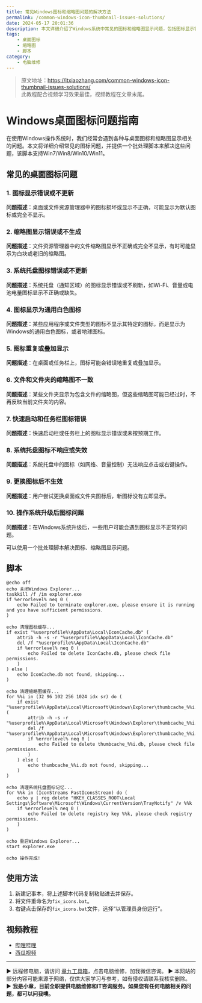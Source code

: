 ```yaml
---
title: 常见Windows图标和缩略图问题的解决方法
permalink: /common-windows-icon-thumbnail-issues-solutions/
date: 2024-05-17 20:01:36
description: 本文详细介绍了Windows系统中常见的图标和缩略图显示问题，包括图标显示错误、不更新、缩略图不生成等情况。通过一个简单的批处理脚本，可以轻松解决这些问题。
tags:
    - 桌面图标
    - 缩略图
    - 脚本
category:
    - 电脑维修
---
```


> 原文地址：<https://itxiaozhang.com/common-windows-icon-thumbnail-issues-solutions/>  
> 此教程配合视频学习效果最佳，视频教程在文章末尾。  

# Windows桌面图标问题指南

在使用Windows操作系统时，我们经常会遇到各种与桌面图标和缩略图显示相关的问题。本文将详细介绍常见的图标问题，并提供一个批处理脚本来解决这些问题，该脚本支持Win7/Win8/Win10/Win11。

## 常见的桌面图标问题

### 1. 图标显示错误或不更新

**问题描述**：桌面或文件资源管理器中的图标损坏或显示不正确，可能显示为默认图标或完全不显示。

### 2. 缩略图显示错误或不生成

**问题描述**：文件资源管理器中的文件缩略图显示不正确或完全不显示，有时可能显示为白块或老旧的缩略图。

### 3. 系统托盘图标错误或不更新

**问题描述**：系统托盘（通知区域）的图标显示错误或不刷新，如Wi-Fi、音量或电池电量图标显示不正确或缺失。

### 4. 图标显示为通用白色图标

**问题描述**：某些应用程序或文件类型的图标不显示其特定的图标，而是显示为Windows的通用白色图标，或者地球图标。

### 5. 图标重复或叠加显示

**问题描述**：在桌面或任务栏上，图标可能会错误地重复或叠加显示。

### 6. 文件和文件夹的缩略图不一致

**问题描述**：某些文件夹显示为包含文件的缩略图，但这些缩略图可能已经过时，不再反映当前文件夹的内容。

### 7. 快速启动和任务栏图标错误

**问题描述**：快速启动栏或任务栏上的图标显示错误或未按预期工作。

### 8. 系统托盘图标不响应或失效

**问题描述**：系统托盘中的图标（如网络、音量控制）无法响应点击或右键操作。

### 9. 更换图标后不生效

**问题描述**：用户尝试更换桌面或文件夹图标后，新图标没有立即显示。

### 10. 操作系统升级后图标问题

**问题描述**：在Windows系统升级后，一些用户可能会遇到图标显示不正常的问题。

可以使用一个批处理脚本解决图标、缩略图显示问题。

## 脚本

```batch
@echo off
echo 关闭Windows Explorer...
taskkill /f /im explorer.exe
if %errorlevel% neq 0 (
    echo Failed to terminate explorer.exe, please ensure it is running and you have sufficient permissions.
)

echo 清理图标缓存...
if exist "%userprofile%\AppData\Local\IconCache.db" (
    attrib -h -s -r "%userprofile%\AppData\Local\IconCache.db"
    del /f "%userprofile%\AppData\Local\IconCache.db"
    if %errorlevel% neq 0 (
        echo Failed to delete IconCache.db, please check file permissions.
    )
) else (
    echo IconCache.db not found, skipping...
)

echo 清理缩略图缓存...
for %%i in (32 96 102 256 1024 idx sr) do (
    if exist "%userprofile%\AppData\Local\Microsoft\Windows\Explorer\thumbcache_%%i.db" (
        attrib -h -s -r "%userprofile%\AppData\Local\Microsoft\Windows\Explorer\thumbcache_%%i.db"
        del /f "%userprofile%\AppData\Local\Microsoft\Windows\Explorer\thumbcache_%%i.db"
        if %errorlevel% neq 0 (
            echo Failed to delete thumbcache_%%i.db, please check file permissions.
        )
    ) else (
        echo thumbcache_%%i.db not found, skipping...
    )
)

echo 清理系统托盘图标记忆...
for %%k in (IconStreams PastIconsStream) do (
    echo y | reg delete "HKEY_CLASSES_ROOT\Local Settings\Software\Microsoft\Windows\CurrentVersion\TrayNotify" /v %%k
    if %errorlevel% neq 0 (
        echo Failed to delete registry key %%k, please check registry permissions.
    )
)

echo 重启Windows Explorer...
start explorer.exe

echo 操作完成!
```

## 使用方法

1. 新建记事本，将上述脚本代码复制粘贴进去并保存。
2. 将文件重命名为`fix_icons.bat`。
3. 右键点击保存的`fix_icons.bat`文件，选择“以管理员身份运行”。

## 视频教程

- [哔哩哔哩](https://www.bilibili.com/video/BV1VJ4m1w7QW/)
- [西瓜视频](https://www.ixigua.com/7370301148068053544)

---

▶ 远程修电脑，请访问 [章九工具箱](https://zhang9.com/)，点击电脑维修，加我微信咨询。 
▶ 本网站的部分内容可能来源于网络，仅供大家学习与参考，如有侵权请联系我核实删除。  
▶ **我是小章，目前全职提供电脑维修和IT咨询服务。如果您有任何电脑相关的问题，都可以问我噢。**  
